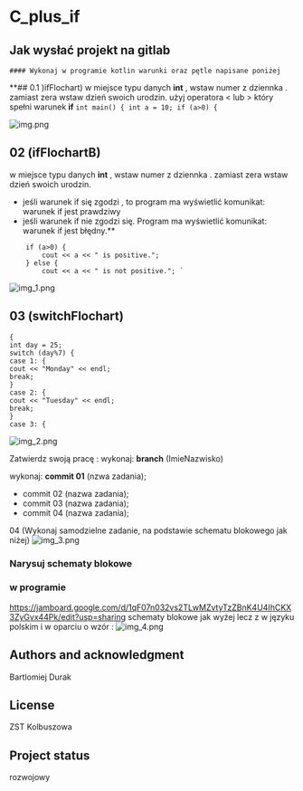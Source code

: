 # C_plus_if

## Jak wysłać projekt na gitlab

```
#### Wykonaj w programie kotlin warunki oraz pętle napisane poniżej
```
**## 0.1 )ifFlochart)
w miejsce typu danych **int** , wstaw numer z dziennka .
zamiast zera wstaw dzień swoich urodzin.
użyj operatora <  lub >  który spełni warunek **if**
`int main() {
int a = 10;
if (a>0) {`

![img.png](img.png)

## 02 (ifFlochartB)

w miejsce typu danych **int** , wstaw numer z dziennka .
zamiast zera wstaw dzień swoich urodzin.
* jeśli warunek if się zgodzi , to program ma wyświetlić komunikat:
warunek if jest prawdziwy
* jeśli warunek if nie zgodzi się. Program ma wyświetlić komunikat:
warunek if jest błędny.** 

```    int a = -10;
    if (a>0) {
        cout << a << " is positive.";
    } else {
        cout << a << " is not positive."; `
```       

![img_1.png](img_1.png)

## 03 (switchFlochart)


```int main() 
{
int day = 25;
switch (day%7) {
case 1: {
cout << "Monday" << endl;
break;
}
case 2: {
cout << "Tuesday" << endl;
break;
}
case 3: {
```
![img_2.png](img_2.png)

Zatwierdz swoją pracę :
wykonaj: 
**branch** (ImieNazwisko)

wykonaj:
**commit 01** (nzwa zadania);
* commit 02 (nazwa zadania);
* commit 03 (nazwa zadania);
* commit 04 (nazwa zadania); 


04 (Wykonaj samodzielne zadanie, na podstawie schematu blokowego jak niżej)
![img_3.png](img_3.png)

 ### Narysuj schematy blokowe 
### w programie 
https://jamboard.google.com/d/1qF07n032vs2TLwMZvtyTzZBnK4U4IhCKX3ZyGvx44Pk/edit?usp=sharing
 schematy blokowe jak wyżej lecz z w języku polskim
i w oparciu o wzór :
![img_4.png](img_4.png)
## Authors and acknowledgment
Bartlomiej Durak
## License
ZST Kolbuszowa
## Project status
rozwojowy
